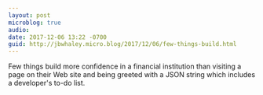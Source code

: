 ```yaml
---
layout: post
microblog: true
audio: 
date: 2017-12-06 13:22 -0700
guid: http://jbwhaley.micro.blog/2017/12/06/few-things-build.html
---
```

Few things build more confidence in a financial institution than visiting a page on their Web site and being greeted with a JSON string which includes a developer's to-do list.
